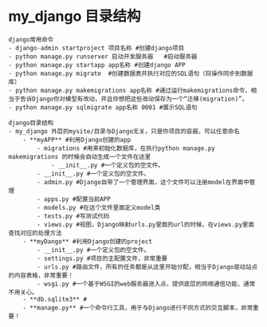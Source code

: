 # my_django 目录结构
    django常用命令
    - django-admin startproject 项目名称 #创建django项目
    - python manage.py runserver 启动开发服务器   #启动服务器
    - python manage.py startapp app名称 #创建django APP
    - python manage.py migrate  #创建数据表并执行对应的SQL语句（将操作同步到数据库）
    - python manage.py makemigrations app名称 #通过运行makemigrations命令，相当于告诉Django你对模型有改动，并且你想把这些改动保存为一个“迁移(migration)”。
    - python manage.py sqlmigrate app名称 0001 #展示SQL语句
    
    django目录结构
    - my_django 外层的mysite/目录与Django无关，只是你项目的容器，可以任意命名
        - **myAPP** #利用Django创建的app 
            - migrations #用来初始化数据库，在执行python manage.py makemigrations 的时候会自动生成一个文件在这里
                - __init__.py #一个定义包的空文件。
            - __init__.py #一个定义包的空文件。
            - admin.py #Django自带了一个管理界面，这个文件可以注册model在界面中管理
            - apps.py #配置当前APP
            - models.py #在这个文件里面定义model类
            - tests.py #写测试代码
            - views.py #视图，Django映射urls.py里面的url的时候，在views.py里面查找对应的处理方法   
        - **myDango** #利用Django创建的project
            - __init__.py #一个定义包的空文件。
            - settings.py #项目的主配置文件，非常重要
            - urls.py #路由文件，所有的任务都是从这里开始分配，相当于Django驱动站点的内容表格，非常重要！
            - wsgi.py #一个基于WSGI的web服务器进入点，提供底层的网络通信功能，通常不用关心。           
        - **db.sqlite3** #    
        - **manage.py** #一个命令行工具，用于与Django进行不同方式的交互脚本，非常重要！
    